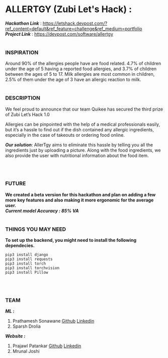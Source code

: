 # ALLERTGY (Zubi Let's Hack) : 
***Hackathon Link*** : https://letshack.devpost.com/?ref_content=default&ref_feature=challenge&ref_medium=portfolio <br>
***Project Link***   : https://devpost.com/software/allertgy
<br><br>
### INSPIRATION
Around 90% of the allergies people have are food related. 4.7% of children under the age of 5 having a reported food allergies, and 3.7% of children between the ages of 5 to 17. Milk allergies are most common in children, 2.5% of them under the age of 3 have an allergic reaction to milk.
<br><br>

### DESCRIPTION

We feel proud to announce that our team Quikee has secured the third prize of Zubi Let’s Hack 1.0

Allergies can be pinpointed with the help of a medical professionals easily, but it’s a hassle to find out if the dish contained any allergic ingredients, especially in the case of takeouts or ordering food online.

***Our solution***: AllerTgy aims to eliminate this hassle by telling you all the ingredients just by uploading a picture. Along with the food ingredients, we also provide the user with nutritional information about the food item.

<br><br>
### FUTURE
**We created a beta version for this hackathon and plan on adding a few more key features and also making it more ergonomic for the average user.**
<br>
***Current model Accuracy : 85% VA***
<br><br>
### THINGS YOU MAY NEED
**To set up the backend, you might need to install the following dependecies.**
```
pip3 install django  
pip3 install requests  
pip3 install torch  
pip3 install torchvision  
pip3 install Pillow
```
<br><br>
### TEAM
***ML :***
1. Prathamesh Sonawane    <a href="https://www.github.com/pratt3000">Github</a>     <a href="https://www.linkedin.com/in/pratt3000">Linkedin</a>
2. Sparsh Drolia

***Website :***
1. Prajawl Patankar     <a href="https://www.github.com/prajwalpatankar">Github</a>     <a href="https://www.linkedin.com/prajwalpatankar/">Linkedin</a>
2. Mrunal Joshi
